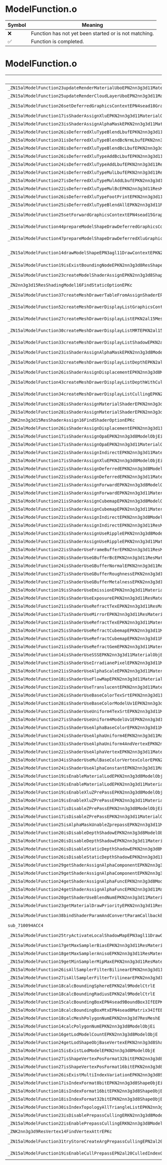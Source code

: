 # ModelFunction.o
| Symbol | Meaning 
| ------------- | ------------- 
| :x: | Function has not yet been started or is not matching. 
| :white_check_mark: | Function is completed. 


# ModelFunction.o
| Symbol (Mangled) | Symbol (Demangled) | Decompiled? |
| ------------- |  ------------- | ------------- |
| `_ZN15alModelFunction23updateRenderMaterialUboEPN2nn3g3d11MaterialObjE` | `alModelFunction::updateRenderMaterialUbo(nn::g3d::MaterialObj *)` | :x: |
| `_ZN15alModelFunction25updateRenderCloudLayerUboEPN2nn3g3d11MaterialObjE` | `alModelFunction::updateRenderCloudLayerUbo(nn::g3d::MaterialObj *)` | :x: |
| `_ZN15alModelFunction26setDeferredGraphicsContextEPN4sead18GraphicsContextMRTEPKN2nn3g3d11MaterialObjERKN2al23GraphicsContextDrawInfoE` | `alModelFunction::setDeferredGraphicsContext(sead::GraphicsContextMRT *,nn::g3d::MaterialObj const*,al::GraphicsContextDrawInfo const&)` | :x: |
| `_ZN15alModelFunction17isShaderAssignXluEPKN2nn3g3d11MaterialObjE` | `alModelFunction::isShaderAssignXlu(nn::g3d::MaterialObj const*)` | :x: |
| `_ZN15alModelFunction23isShaderAssignAlphaMaskEPKN2nn3g3d11MaterialObjE` | `alModelFunction::isShaderAssignAlphaMask(nn::g3d::MaterialObj const*)` | :x: |
| `_ZN15alModelFunction26isDeferredXluTypeBlendLbufEPKN2nn3g3d11ResMaterialE` | `alModelFunction::isDeferredXluTypeBlendLbuf(nn::g3d::ResMaterial const*)` | :x: |
| `_ZN15alModelFunction31isDeferredXluTypeBlendBcNrmLbufEPKN2nn3g3d11ResMaterialE` | `alModelFunction::isDeferredXluTypeBlendBcNrmLbuf(nn::g3d::ResMaterial const*)` | :x: |
| `_ZN15alModelFunction28isDeferredXluTypeBlendBcLbufEPKN2nn3g3d11ResMaterialE` | `alModelFunction::isDeferredXluTypeBlendBcLbuf(nn::g3d::ResMaterial const*)` | :x: |
| `_ZN15alModelFunction26isDeferredXluTypeAddBcLbufEPKN2nn3g3d11ResMaterialE` | `alModelFunction::isDeferredXluTypeAddBcLbuf(nn::g3d::ResMaterial const*)` | :x: |
| `_ZN15alModelFunction24isDeferredXluTypeAddLbufEPKN2nn3g3d11ResMaterialE` | `alModelFunction::isDeferredXluTypeAddLbuf(nn::g3d::ResMaterial const*)` | :x: |
| `_ZN15alModelFunction24isDeferredXluTypeMulLbufEPKN2nn3g3d11ResMaterialE` | `alModelFunction::isDeferredXluTypeMulLbuf(nn::g3d::ResMaterial const*)` | :x: |
| `_ZN15alModelFunction27isDeferredXluTypeMulAddLbufEPKN2nn3g3d11ResMaterialE` | `alModelFunction::isDeferredXluTypeMulAddLbuf(nn::g3d::ResMaterial const*)` | :x: |
| `_ZN15alModelFunction22isDeferredXluTypeMulBcEPKN2nn3g3d11ResMaterialE` | `alModelFunction::isDeferredXluTypeMulBc(nn::g3d::ResMaterial const*)` | :x: |
| `_ZN15alModelFunction26isDeferredXluTypeFootPrintEPKN2nn3g3d11ResMaterialE` | `alModelFunction::isDeferredXluTypeFootPrint(nn::g3d::ResMaterial const*)` | :x: |
| `_ZN15alModelFunction25isDeferredXluTypeBlendAllEPKN2nn3g3d11ResMaterialE` | `alModelFunction::isDeferredXluTypeBlendAll(nn::g3d::ResMaterial const*)` | :x: |
| `_ZN15alModelFunction25setForwardGraphicsContextEPN4sead15GraphicsContextEPKN2nn3g3d11MaterialObjERKN2al23GraphicsContextDrawInfoE` | `alModelFunction::setForwardGraphicsContext(sead::GraphicsContext *,nn::g3d::MaterialObj const*,al::GraphicsContextDrawInfo const&)` | :x: |
| `_ZN15alModelFunction44prepareModelShapeDrawDeferredGraphicsContextEPN3agl11DrawContextEPKN2al9ModelCtrlEi` | `alModelFunction::prepareModelShapeDrawDeferredGraphicsContext(agl::DrawContext *,al::ModelCtrl const*,int)` | :x: |
| `_ZN15alModelFunction47prepareModelShapeDrawDeferredXluGraphicsContextEPN3agl11DrawContextEPKN2al9ModelCtrlEiNS3_15DeferredXluTypeEb` | `alModelFunction::prepareModelShapeDrawDeferredXluGraphicsContext(agl::DrawContext *,al::ModelCtrl const*,int,al::DeferredXluType,bool)` | :x: |
| `_ZN15alModelFunction14drawModelShapeEPN3agl11DrawContextEPKN2nn3g3d11SkeletonObjEPKNS4_11MaterialObjEPKNS4_8ShapeObjEPKNS4_15ShadingModelObjEPKN2al17ModelShaderAssignEPKNS4_10ViewVolumeEii` | `alModelFunction::drawModelShape(agl::DrawContext *,nn::g3d::SkeletonObj const*,nn::g3d::MaterialObj const*,nn::g3d::ShapeObj const*,nn::g3d::ShadingModelObj const*,al::ModelShaderAssign const*,nn::g3d::ViewVolume const*,int,int)` | :x: |
| `_ZN15alModelFunction19isExistBoundingNodeEPKN2nn3g3d8ResShapeE` | `alModelFunction::isExistBoundingNode(nn::g3d::ResShape const*)` | :x: |
| `_ZN15alModelFunction23createModelShaderAssignEPKN2nn3g3d8ShapeObjEPKNS1_11MaterialObjEPNS1_15ResShadingModelEiPKPKcSD_` | `alModelFunction::createModelShaderAssign(nn::g3d::ShapeObj const*,nn::g3d::MaterialObj const*,nn::g3d::ResShadingModel *,int,char const* const*,char const* const*)` | :x: |
| `_ZN2nn3g3d15ResShadingModel16FindStaticOptionEPKc` | `nn::g3d::ResShadingModel::FindStaticOption(char const*)` | :x: |
| `_ZN15alModelFunction37createMeshDrawerTableFromAssignShaderEPKN2al18GraphicsSystemInfoEPNS0_9ModelCtrlEi` | `alModelFunction::createMeshDrawerTableFromAssignShader(al::GraphicsSystemInfo const*,al::ModelCtrl *,int)` | :x: |
| `_ZN15alModelFunction52createMeshDrawerDisplayListGraphicsContextInvalidateEPKN2al15MeshDrawerTableEPKNS0_11ModelKeeperEPN4sead4HeapE` | `alModelFunction::createMeshDrawerDisplayListGraphicsContextInvalidate(al::MeshDrawerTable const*,al::ModelKeeper const*,sead::Heap *)` | :x: |
| `_ZN15alModelFunction27createMeshDrawerDisplayListEPKN2al15MeshDrawerTableEPKNS0_11ModelKeeperEPN4sead4HeapE` | `alModelFunction::createMeshDrawerDisplayList(al::MeshDrawerTable const*,al::ModelKeeper const*,sead::Heap *)` | :x: |
| `_ZN15alModelFunction30createMeshDrawerDisplayListMRTEPKN2al15MeshDrawerTableEPKNS0_11ModelKeeperEPN4sead4HeapE` | `alModelFunction::createMeshDrawerDisplayListMRT(al::MeshDrawerTable const*,al::ModelKeeper const*,sead::Heap *)` | :x: |
| `_ZN15alModelFunction33createMeshDrawerDisplayListShadowEPKN2al15MeshDrawerTableEPKNS0_11ModelKeeperEPN4sead4HeapE` | `alModelFunction::createMeshDrawerDisplayListShadow(al::MeshDrawerTable const*,al::ModelKeeper const*,sead::Heap *)` | :x: |
| `_ZN15alModelFunction23isShaderAssignAlphaMaskEPKN2nn3g3d8ModelObjEi` | `alModelFunction::isShaderAssignAlphaMask(nn::g3d::ModelObj const*,int)` | :x: |
| `_ZN15alModelFunction32createMeshDrawerDisplayListDepthEPKN2al15MeshDrawerTableEPKNS0_11ModelKeeperEbPN4sead4HeapE` | `alModelFunction::createMeshDrawerDisplayListDepth(al::MeshDrawerTable const*,al::ModelKeeper const*,bool,sead::Heap *)` | :x: |
| `_ZN15alModelFunction26isShaderAssignDisplacementEPKN2nn3g3d8ModelObjEi` | `alModelFunction::isShaderAssignDisplacement(nn::g3d::ModelObj const*,int)` | :x: |
| `_ZN15alModelFunction43createMeshDrawerDisplayListDepthWithCullingEPKN2al15MeshDrawerTableEPKNS0_11ModelKeeperEbPN4sead4HeapE` | `alModelFunction::createMeshDrawerDisplayListDepthWithCulling(al::MeshDrawerTable const*,al::ModelKeeper const*,bool,sead::Heap *)` | :x: |
| `_ZN15alModelFunction34createMeshDrawerDisplayListCullingEPKN2al15MeshDrawerTableEPKNS0_11ModelKeeperEPN4sead4HeapE` | `alModelFunction::createMeshDrawerDisplayListCulling(al::MeshDrawerTable const*,al::ModelKeeper const*,sead::Heap *)` | :x: |
| `_ZN15alModelFunction28isShaderAssignMaterialShaderEPKN2nn3g3d8ModelObjEi` | `alModelFunction::isShaderAssignMaterialShader(nn::g3d::ModelObj const*,int)` | :x: |
| `_ZN15alModelFunction28isShaderAssignMaterialShaderEPKN2nn3g3d11MaterialObjE` | `alModelFunction::isShaderAssignMaterialShader(nn::g3d::MaterialObj const*)` | :x: |
| `_ZNK2nn3g3d15ResShaderAssign16FindShaderOptionEPKc` | `nn::g3d::ResShaderAssign::FindShaderOption(char const*)const` | :x: |
| `_ZN15alModelFunction26isShaderAssignDisplacementEPKN2nn3g3d11MaterialObjE` | `alModelFunction::isShaderAssignDisplacement(nn::g3d::MaterialObj const*)` | :x: |
| `_ZN15alModelFunction17isShaderAssignOpaEPKN2nn3g3d8ModelObjEi` | `alModelFunction::isShaderAssignOpa(nn::g3d::ModelObj const*,int)` | :x: |
| `_ZN15alModelFunction17isShaderAssignOpaEPKN2nn3g3d11MaterialObjE` | `alModelFunction::isShaderAssignOpa(nn::g3d::MaterialObj const*)` | :x: |
| `_ZN15alModelFunction22isShaderAssignIndirectEPKN2nn3g3d11MaterialObjE` | `alModelFunction::isShaderAssignIndirect(nn::g3d::MaterialObj const*)` | :x: |
| `_ZN15alModelFunction17isShaderAssignXluEPKN2nn3g3d8ModelObjEi` | `alModelFunction::isShaderAssignXlu(nn::g3d::ModelObj const*,int)` | :x: |
| `_ZN15alModelFunction22isShaderAssignDeferredEPKN2nn3g3d8ModelObjEi` | `alModelFunction::isShaderAssignDeferred(nn::g3d::ModelObj const*,int)` | :x: |
| `_ZN15alModelFunction22isShaderAssignDeferredEPKN2nn3g3d11MaterialObjE` | `alModelFunction::isShaderAssignDeferred(nn::g3d::MaterialObj const*)` | :x: |
| `_ZN15alModelFunction21isShaderAssignForwardEPKN2nn3g3d8ModelObjEi` | `alModelFunction::isShaderAssignForward(nn::g3d::ModelObj const*,int)` | :x: |
| `_ZN15alModelFunction21isShaderAssignForwardEPKN2nn3g3d11MaterialObjE` | `alModelFunction::isShaderAssignForward(nn::g3d::MaterialObj const*)` | :x: |
| `_ZN15alModelFunction21isShaderAssignCubemapEPKN2nn3g3d8ModelObjEi` | `alModelFunction::isShaderAssignCubemap(nn::g3d::ModelObj const*,int)` | :x: |
| `_ZN15alModelFunction21isShaderAssignCubemapEPKN2nn3g3d11MaterialObjE` | `alModelFunction::isShaderAssignCubemap(nn::g3d::MaterialObj const*)` | :x: |
| `_ZN15alModelFunction22isShaderAssignIndirectEPKN2nn3g3d8ModelObjEi` | `alModelFunction::isShaderAssignIndirect(nn::g3d::ModelObj const*,int)` | :x: |
| `_ZN15alModelFunction22isShaderAssignIndirectEPKN2nn3g3d11ResMaterialE` | `alModelFunction::isShaderAssignIndirect(nn::g3d::ResMaterial const*)` | :x: |
| `_ZN15alModelFunction23isShaderAssignUseRippleEPKN2nn3g3d8ModelObjEi` | `alModelFunction::isShaderAssignUseRipple(nn::g3d::ModelObj const*,int)` | :x: |
| `_ZN15alModelFunction23isShaderAssignUseRippleEPKN2nn3g3d11MaterialObjE` | `alModelFunction::isShaderAssignUseRipple(nn::g3d::MaterialObj const*)` | :x: |
| `_ZN15alModelFunction22isShaderUseFrameBufferEPKN2nn3g3d11ResMaterialE` | `alModelFunction::isShaderUseFrameBuffer(nn::g3d::ResMaterial const*)` | :x: |
| `_ZN15alModelFunction20isShaderUseGBufferBcEPKN2nn3g3d11ResMaterialE` | `alModelFunction::isShaderUseGBufferBc(nn::g3d::ResMaterial const*)` | :x: |
| `_ZN15alModelFunction24isShaderUseGBufferNormalEPKN2nn3g3d11ResMaterialE` | `alModelFunction::isShaderUseGBufferNormal(nn::g3d::ResMaterial const*)` | :x: |
| `_ZN15alModelFunction27isShaderUseGBufferRoughnessEPKN2nn3g3d11ResMaterialE` | `alModelFunction::isShaderUseGBufferRoughness(nn::g3d::ResMaterial const*)` | :x: |
| `_ZN15alModelFunction27isShaderUseGBufferMetalnessEPKN2nn3g3d11ResMaterialE` | `alModelFunction::isShaderUseGBufferMetalness(nn::g3d::ResMaterial const*)` | :x: |
| `_ZN15alModelFunction19isShaderUseEmissionEPKN2nn3g3d11MaterialObjE` | `alModelFunction::isShaderUseEmission(nn::g3d::MaterialObj const*)` | :x: |
| `_ZN15alModelFunction19isShaderUseExposureEPKN2nn3g3d11ResMaterialE` | `alModelFunction::isShaderUseExposure(nn::g3d::ResMaterial const*)` | :x: |
| `_ZN15alModelFunction21isShaderUseRefractTexEPKN2nn3g3d11ResMaterialE` | `alModelFunction::isShaderUseRefractTex(nn::g3d::ResMaterial const*)` | :x: |
| `_ZN15alModelFunction17isShaderUseMirrorEPKN2nn3g3d11ResMaterialE` | `alModelFunction::isShaderUseMirror(nn::g3d::ResMaterial const*)` | :x: |
| `_ZN15alModelFunction21isShaderUseRefractTexEPKN2nn3g3d11MaterialObjE` | `alModelFunction::isShaderUseRefractTex(nn::g3d::MaterialObj const*)` | :x: |
| `_ZN15alModelFunction25isShaderUseRefractCubemapEPKN2nn3g3d11MaterialObjE` | `alModelFunction::isShaderUseRefractCubemap(nn::g3d::MaterialObj const*)` | :x: |
| `_ZN15alModelFunction25isShaderUseRefractCubemapEPKN2nn3g3d11ResMaterialE` | `alModelFunction::isShaderUseRefractCubemap(nn::g3d::ResMaterial const*)` | :x: |
| `_ZN15alModelFunction21isShaderUseRefractGemEPKN2nn3g3d11MaterialObjE` | `alModelFunction::isShaderUseRefractGem(nn::g3d::MaterialObj const*)` | :x: |
| `_ZN15alModelFunction14isShaderUseSSSEPKN2nn3g3d11MaterialObjE` | `alModelFunction::isShaderUseSSS(nn::g3d::MaterialObj const*)` | :x: |
| `_ZN15alModelFunction25isShaderUseIrradianePixelEPKN2nn3g3d11MaterialObjE` | `alModelFunction::isShaderUseIrradianePixel(nn::g3d::MaterialObj const*)` | :x: |
| `_ZN15alModelFunction21isShaderUseAlphaScaleEPKN2nn3g3d11MaterialObjE` | `alModelFunction::isShaderUseAlphaScale(nn::g3d::MaterialObj const*)` | :x: |
| `_ZN15alModelFunction18isShaderUseFlowMapEPKN2nn3g3d11MaterialObjE` | `alModelFunction::isShaderUseFlowMap(nn::g3d::MaterialObj const*)` | :x: |
| `_ZN15alModelFunction22isShaderUseTranslucentEPKN2nn3g3d11MaterialObjE` | `alModelFunction::isShaderUseTranslucent(nn::g3d::MaterialObj const*)` | :x: |
| `_ZN15alModelFunction26isShaderUseBaseColorTexSrtEPKN2nn3g3d11MaterialObjE` | `alModelFunction::isShaderUseBaseColorTexSrt(nn::g3d::MaterialObj const*)` | :x: |
| `_ZN15alModelFunction28isShaderUseBaseColorModelUv1EPKN2nn3g3d11MaterialObjE` | `alModelFunction::isShaderUseBaseColorModelUv1(nn::g3d::MaterialObj const*)` | :x: |
| `_ZN15alModelFunction25isShaderUseUniform4TexSrtEPKN2nn3g3d11MaterialObjE` | `alModelFunction::isShaderUseUniform4TexSrt(nn::g3d::MaterialObj const*)` | :x: |
| `_ZN15alModelFunction27isShaderUseUniform4ModelUv1EPKN2nn3g3d11MaterialObjE` | `alModelFunction::isShaderUseUniform4ModelUv1(nn::g3d::MaterialObj const*)` | :x: |
| `_ZN15alModelFunction25isShaderUseAlphaBaseColorEPKN2nn3g3d11MaterialObjE` | `alModelFunction::isShaderUseAlphaBaseColor(nn::g3d::MaterialObj const*)` | :x: |
| `_ZN15alModelFunction24isShaderUseAlphaUniform4EPKN2nn3g3d11MaterialObjE` | `alModelFunction::isShaderUseAlphaUniform4(nn::g3d::MaterialObj const*)` | :x: |
| `_ZN15alModelFunction33isShaderUseAlphaUniform4AndVertexEPKN2nn3g3d11MaterialObjE` | `alModelFunction::isShaderUseAlphaUniform4AndVertex(nn::g3d::MaterialObj const*)` | :x: |
| `_ZN15alModelFunction22isShaderUseAlphaVertexEPKN2nn3g3d11MaterialObjE` | `alModelFunction::isShaderUseAlphaVertex(nn::g3d::MaterialObj const*)` | :x: |
| `_ZN15alModelFunction34isShaderUseMulBaseColorVertexColorEPKN2nn3g3d11MaterialObjE` | `alModelFunction::isShaderUseMulBaseColorVertexColor(nn::g3d::MaterialObj const*)` | :x: |
| `_ZN15alModelFunction24isShaderUseAlphaConstantEPKN2nn3g3d11MaterialObjE` | `alModelFunction::isShaderUseAlphaConstant(nn::g3d::MaterialObj const*)` | :x: |
| `_ZN15alModelFunction19isEnableMaterialLodEPKN2nn3g3d8ModelObjEi` | `alModelFunction::isEnableMaterialLod(nn::g3d::ModelObj const*,int)` | :x: |
| `_ZN15alModelFunction19isEnableMaterialLodEPKN2nn3g3d11MaterialObjE` | `alModelFunction::isEnableMaterialLod(nn::g3d::MaterialObj const*)` | :x: |
| `_ZN15alModelFunction19isEnableXluZPrePassEPKN2nn3g3d8ModelObjEi` | `alModelFunction::isEnableXluZPrePass(nn::g3d::ModelObj const*,int)` | :x: |
| `_ZN15alModelFunction19isEnableXluZPrePassEPKN2nn3g3d11MaterialObjE` | `alModelFunction::isEnableXluZPrePass(nn::g3d::MaterialObj const*)` | :x: |
| `_ZN15alModelFunction17isDisableZPrePassEPKN2nn3g3d8ModelObjEi` | `alModelFunction::isDisableZPrePass(nn::g3d::ModelObj const*,int)` | :x: |
| `_ZN15alModelFunction17isDisableZPrePassEPKN2nn3g3d11MaterialObjE` | `alModelFunction::isDisableZPrePass(nn::g3d::MaterialObj const*)` | :x: |
| `_ZN15alModelFunction25isAlphaMaskUnableZprepassEPKN2nn3g3d11MaterialObjE` | `alModelFunction::isAlphaMaskUnableZprepass(nn::g3d::MaterialObj const*)` | :x: |
| `_ZN15alModelFunction20isDisableDepthShadowEPKN2nn3g3d8ModelObjEi` | `alModelFunction::isDisableDepthShadow(nn::g3d::ModelObj const*,int)` | :x: |
| `_ZN15alModelFunction20isDisableDepthShadowEPKN2nn3g3d11MaterialObjE` | `alModelFunction::isDisableDepthShadow(nn::g3d::MaterialObj const*)` | :x: |
| `_ZN15alModelFunction26isDisableStaticDepthShadowEPKN2nn3g3d8ModelObjEi` | `alModelFunction::isDisableStaticDepthShadow(nn::g3d::ModelObj const*,int)` | :x: |
| `_ZN15alModelFunction26isDisableStaticDepthShadowEPKN2nn3g3d11MaterialObjE` | `alModelFunction::isDisableStaticDepthShadow(nn::g3d::MaterialObj const*)` | :x: |
| `_ZN15alModelFunction29getShaderAssignAlphaComponentEPKN2nn3g3d8ModelObjEi` | `alModelFunction::getShaderAssignAlphaComponent(nn::g3d::ModelObj const*,int)` | :x: |
| `_ZN15alModelFunction29getShaderAssignAlphaComponentEPKN2nn3g3d11MaterialObjE` | `alModelFunction::getShaderAssignAlphaComponent(nn::g3d::MaterialObj const*)` | :x: |
| `_ZN15alModelFunction24getShaderAssignAlphaFuncEPKN2nn3g3d8ModelObjEi` | `alModelFunction::getShaderAssignAlphaFunc(nn::g3d::ModelObj const*,int)` | :x: |
| `_ZN15alModelFunction24getShaderAssignAlphaFuncEPKN2nn3g3d11MaterialObjE` | `alModelFunction::getShaderAssignAlphaFunc(nn::g3d::MaterialObj const*)` | :x: |
| `_ZN15alModelFunction20getShaderUseBlendNumEPKN2nn3g3d11MaterialObjE` | `alModelFunction::getShaderUseBlendNum(nn::g3d::MaterialObj const*)` | :x: |
| `_ZN15alModelFunction23getMaterialDrawPriorityEPKN2nn3g3d11ResMaterialE` | `alModelFunction::getMaterialDrawPriority(nn::g3d::ResMaterial const*)` | :x: |
| `_ZN15alModelFunction38bindShaderParamAndConvertParamCallbackEPN2nn3g3d8ResModelEPKN2al12ShaderHolderE` | `alModelFunction::bindShaderParamAndConvertParamCallback(nn::g3d::ResModel *,al::ShaderHolder const*)` | :x: |
| `sub_710094ACC4` | `` | :x: |
| `_ZN15alModelFunction25tryActivateLocalShadowMapEPN3agl11DrawContextEPN2al19ModelAdditionalInfoEPKNS3_9ModelCtrlE` | `alModelFunction::tryActivateLocalShadowMap(agl::DrawContext *,al::ModelAdditionalInfo *,al::ModelCtrl const*)` | :x: |
| `_ZN15alModelFunction17getMaxSamplerBiasEPKN2nn3g3d11ResMaterialE` | `alModelFunction::getMaxSamplerBias(nn::g3d::ResMaterial const*)` | :x: |
| `_ZN15alModelFunction18getMaxSamplerAnisoEPKN2nn3g3d11ResMaterialE` | `alModelFunction::getMaxSamplerAniso(nn::g3d::ResMaterial const*)` | :x: |
| `_ZN15alModelFunction19getMinSamplerMipMaxEPKN2nn3g3d11ResMaterialE` | `alModelFunction::getMinSamplerMipMax(nn::g3d::ResMaterial const*)` | :x: |
| `_ZN15alModelFunction26isAllSamplerFilterBilinearEPKN2nn3g3d11ResMaterialE` | `alModelFunction::isAllSamplerFilterBilinear(nn::g3d::ResMaterial const*)` | :x: |
| `_ZN15alModelFunction27isAllSamplerFilterTrilinearEPKN2nn3g3d11ResMaterialE` | `alModelFunction::isAllSamplerFilterTrilinear(nn::g3d::ResMaterial const*)` | :x: |
| `_ZN15alModelFunction18calcBoundingSphereEPKN2al9ModelCtrlE` | `alModelFunction::calcBoundingSphere(al::ModelCtrl const*)` | :x: |
| `_ZN15alModelFunction18calcBoundingRadiusEPKN2al9ModelCtrlE` | `alModelFunction::calcBoundingRadius(al::ModelCtrl const*)` | :x: |
| `_ZN15alModelFunction15calcBoundingBoxEPN4sead9BoundBox3IfEEPKN2al9ModelCtrlE` | `alModelFunction::calcBoundingBox(sead::BoundBox3<float> *,al::ModelCtrl const*)` | :x: |
| `_ZN15alModelFunction18calcBoundingBoxMtxEPN4sead8Matrix34IfEEPKN2al9ModelCtrlE` | `alModelFunction::calcBoundingBoxMtx(sead::Matrix34<float> *,al::ModelCtrl const*)` | :x: |
| `_ZN15alModelFunction18calcMeshPolygonNumEPKN2nn3g3d7ResMeshE` | `alModelFunction::calcMeshPolygonNum(nn::g3d::ResMesh const*)` | :x: |
| `_ZN15alModelFunction14calcPolygonNumEPKN2nn3g3d8ModelObjEi` | `alModelFunction::calcPolygonNum(nn::g3d::ModelObj const*,int)` | :x: |
| `_ZN15alModelFunction16getLodModelCountEPKN2nn3g3d8ModelObjE` | `alModelFunction::getLodModelCount(nn::g3d::ModelObj const*)` | :x: |
| `_ZN15alModelFunction24getLodShapeObjBaseVertexEPKN2nn3g3d8ShapeObjEi` | `alModelFunction::getLodShapeObjBaseVertex(nn::g3d::ShapeObj const*,int)` | :x: |
| `_ZN15alModelFunction15isExistLodModelEPKN2nn3g3d8ModelObjE` | `alModelFunction::isExistLodModel(nn::g3d::ModelObj const*)` | :x: |
| `_ZN15alModelFunction27isShapeVertexPosFormat32bitEPKN2nn3g3d8ShapeObjE` | `alModelFunction::isShapeVertexPosFormat32bit(nn::g3d::ShapeObj const*)` | :x: |
| `_ZN15alModelFunction27isShapeVertexPosFormat16bitEPKN2nn3g3d8ShapeObjE` | `alModelFunction::isShapeVertexPosFormat16bit(nn::g3d::ShapeObj const*)` | :x: |
| `_ZN15alModelFunction26isExistMultiIndexVariationEPKN2nn3g3d8ShapeObjE` | `alModelFunction::isExistMultiIndexVariation(nn::g3d::ShapeObj const*)` | :x: |
| `_ZN15alModelFunction17isIndexFormat8bitEPKN2nn3g3d8ShapeObjEi` | `alModelFunction::isIndexFormat8bit(nn::g3d::ShapeObj const*,int)` | :x: |
| `_ZN15alModelFunction18isIndexFormat16bitEPKN2nn3g3d8ShapeObjEi` | `alModelFunction::isIndexFormat16bit(nn::g3d::ShapeObj const*,int)` | :x: |
| `_ZN15alModelFunction18isIndexFormat32bitEPKN2nn3g3d8ShapeObjEi` | `alModelFunction::isIndexFormat32bit(nn::g3d::ShapeObj const*,int)` | :x: |
| `_ZN15alModelFunction30isIndexTopologyAllTriangleListEPKN2nn3g3d8ShapeObjE` | `alModelFunction::isIndexTopologyAllTriangleList(nn::g3d::ShapeObj const*)` | :x: |
| `_ZN15alModelFunction23isDisablePrepassCullingERKN2nn3g3d8ModelObjE` | `alModelFunction::isDisablePrepassCulling(nn::g3d::ModelObj const&)` | :x: |
| `_ZN15alModelFunction22isEnablePrepassCullingERKN2nn3g3d8ModelObjEi` | `alModelFunction::isEnablePrepassCulling(nn::g3d::ModelObj const&,int)` | :x: |
| `_ZNK2nn3g3d9ResVertex14FindVertexAttrEPKc` | `nn::g3d::ResVertex::FindVertexAttr(char const*)const` | :x: |
| `_ZN15alModelFunction31tryStoreCreateArgPrepassCullingEPN2al20CulledIndexCreateArgERKN2nn3g3d8ModelObjEi` | `alModelFunction::tryStoreCreateArgPrepassCulling(al::CulledIndexCreateArg *,nn::g3d::ModelObj const&,int)` | :x: |
| `_ZN15alModelFunction19isEnableCullPrepassEPN2al20CulledIndexCreateArgERKN2nn3g3d8ModelObjEii` | `alModelFunction::isEnableCullPrepass(al::CulledIndexCreateArg *,nn::g3d::ModelObj const&,int,int)` | :x: |
